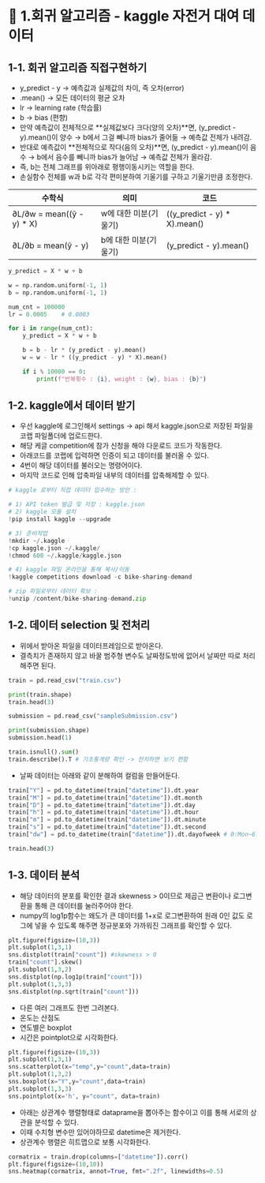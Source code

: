 # 📌 1.회귀 알고리즘 - kaggle 자전거 대여 데이터
## 1-1. 회귀 알고리즘 직접구현하기
- y_predict - y → 예측값과 실제값의 차이, 즉 오차(error)
- .mean() → 모든 데이터의 평균 오차
- lr → learning rate (학습률)
- b → bias (편향)
- 만약 예측값이 전체적으로 **실제값보다 크다(양의 오차)**면, (y_predict - y).mean()이 양수 → b에서 그걸 빼니까 bias가 줄어듦 → 예측값 전체가 내려감.
- 반대로 예측값이 **전체적으로 작다(음의 오차)**면, (y_predict - y).mean()이 음수 → b에서 음수를 빼니까 bias가 늘어남 → 예측값 전체가 올라감.
- 즉, b는 전체 그래프를 위아래로 평행이동시키는 역할을 한다.
- 손실함수 전체를 w과 b로 각각 편미분하여 기울기를 구하고 기울기만큼 조정한다.

| 수학식                        | 의미            | 코드                           |
| -------------------------- | ------------- | ---------------------------- |
| ∂L/∂w = mean((ŷ - y) * X) | w에 대한 미분(기울기) | ((y_predict - y) * X).mean() |
| ∂L/∂b = mean(ŷ - y)       | b에 대한 미분(기울기) | (y_predict - y).mean()       |

```py
y_predict = X * w + b

w = np.random.uniform(-1, 1)
b = np.random.uniform(-1, 1)

num_cnt = 100000
lr = 0.0005    # 0.0003

for i in range(num_cnt):
    y_predict = X * w + b

    b = b - lr * (y_predict - y).mean()
    w = w - lr * ((y_predict - y) * X).mean()

    if i % 10000 == 0:
        print(f"반복횟수 : {i}, weight : {w}, bias : {b}")
```

## 1-2. kaggle에서 데이터 받기
- 우선 kaggle에 로그인해서 settings -> api 해서 kaggle.json으로 저장된 파일을 코랩 파일폴더에 업로드한다.
- 해당 케글 competition에 참가 신청을 해야 다운로드 코드가 작동한다.
- 아래코드를 코랩에 입력하면 인증이 되고 데이터를 불러올 수 있다.
- 4번이 해당 데이터를 불러오는 명령어이다.
- 마지막 코드로 인해 압축파일 내부의 데이터를 압축해제할 수 있다.
```py
# kaggle 로부터 직접 데이터 입수하는 방안 :

# 1) API token 발급 및 저장 : kaggle.json
# 2) kaggle 모듈 설치
!pip install kaggle --upgrade

# 3) 준비작업
!mkdir ~/.kaggle
!cp kaggle.json ~/.kaggle/
!chmod 600 ~/.kaggle/kaggle.json

# 4) kaggle 파일 온라인을 통해 복사/이동
!kaggle competitions download -c bike-sharing-demand

# zip 파일로부터 데이터 확보 :
!unzip /content/bike-sharing-demand.zip
```

## 1-2. 데이터 selection 및 전처리
- 위에서 받아온 파일을 데이터프레임으로 받아온다.
- 결측치가 존재하지 않고 바꿀 범주형 변수도 날짜정도밖에 없어서 날짜만 따로 처리해주면 된다.
```py
train = pd.read_csv("train.csv")

print(train.shape)
train.head(3)

submission = pd.read_csv("sampleSubmission.csv")

print(submission.shape)
submission.head(1)

train.isnull().sum()
train.describe().T # 기초통계량 확인 -> 전치하면 보기 편함
```
- 날짜 데이터는 아래와 같이 분해하여 컬럼을 만들어둔다.
```py
train["Y"] = pd.to_datetime(train["datetime"]).dt.year
train["M"] = pd.to_datetime(train["datetime"]).dt.month
train["D"] = pd.to_datetime(train["datetime"]).dt.day
train["h"] = pd.to_datetime(train["datetime"]).dt.hour
train["m"] = pd.to_datetime(train["datetime"]).dt.minute
train["s"] = pd.to_datetime(train["datetime"]).dt.second
train["dw"] = pd.to_datetime(train["datetime"]).dt.dayofweek # 0:Mon~6:Sunday

train.head(3)
```

## 1-3. 데이터 분석
- 해당 데이터의 분포를 확인한 결과 skewness > 0이므로 제곱근 변환이나 로그변환을 통해 큰 데이터를 눌러주어야 한다.
- numpy의 log1p함수는 왜도가 큰 데이터를 1+x로 로그변환하여 원래 0인 값도 로그에 넣을 수 있도록 해주면 정규분포와 가까워진 그래프를 확인할 수 있다.
```py
plt.figure(figsize=(10,3))
plt.subplot(1,3,1)
sns.distplot(train["count"]) #skewness > 0
train["count"].skew()
plt.subplot(1,3,2)
sns.distplot(np.log1p(train["count"]))
plt.subplot(1,3,3)
sns.distplot(np.sqrt(train["count"]))
```
- 다른 여러 그래프도 한번 그려본다.
- 온도는 산점도
- 연도별은 boxplot
- 시간은 pointplot으로 시각화한다.
```py
plt.figure(figsize=(10,3))
plt.subplot(1,3,1)
sns.scatterplot(x="temp",y="count",data=train)
plt.subplot(1,3,2)
sns.boxplot(x="Y",y="count",data=train)
plt.subplot(1,3,3)
sns.pointplot(x='h', y="count", data=train)
```
- 아래는 상관계수 행렬형태로 dataprame을 뽑아주는 함수이고 이를 통해 서로의 상관을 분석할 수 있다.
- 이때 수치형 변수만 있어야하므로 datetime은 제거한다.
- 상관계수 행렬은 히트맵으로 보통 시각화한다.
```py
cormatrix = train.drop(columns=["datetime"]).corr()
plt.figure(figsize=(10,10))
sns.heatmap(cormatrix, annot=True, fmt=".2f", linewidths=0.5)
```